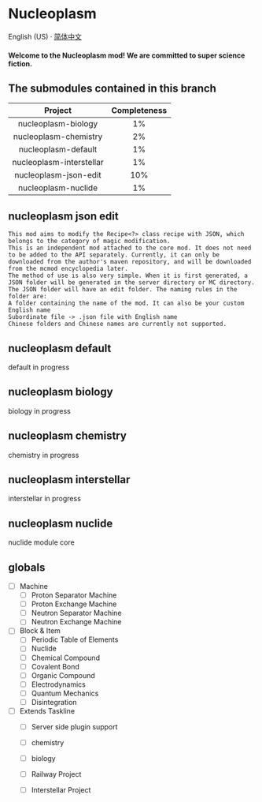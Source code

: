 # Nucleoplasm

English (US) · [简体中文](README_szh.md)

<h4>Welcome to the Nucleoplasm mod! We are committed to super science fiction.</h4>

## The submodules contained in this branch

| Project                   | Completeness |
|:-------------------------:|:------------:|
| nucleoplasm\-biology      |      1%      |
| nucleoplasm\-chemistry    |      2%      |
| nucleoplasm\-default      |      1%      |
| nucleoplasm\-interstellar |      1%      |
| nucleoplasm\-json\-edit   |     10%      |
| nucleoplasm\-nuclide      |      1%      |

## nucleoplasm json edit
    This mod aims to modify the Recipe<?> class recipe with JSON, which belongs to the category of magic modification.
    This is an independent mod attached to the core mod. It does not need to be added to the API separately. Currently, it can only be downloaded from the author's maven repository, and will be downloaded from the mcmod encyclopedia later.
    The method of use is also very simple. When it is first generated, a JSON folder will be generated in the server directory or MC directory. The JSON folder will have an edit folder. The naming rules in the folder are:
    A folder containing the name of the mod. It can also be your custom English name
    Subordinate file -> .json file with English name
    Chinese folders and Chinese names are currently not supported.

## nucleoplasm default
default in progress

## nucleoplasm biology
biology in progress

## nucleoplasm chemistry
chemistry in progress

## nucleoplasm interstellar
interstellar in progress

## nucleoplasm nuclide
nuclide module core

## globals

- [ ] Machine
    - [ ] Proton Separator Machine
    - [ ] Proton Exchange Machine
    - [ ] Neutron Separator Machine
    - [ ] Neutron Exchange Machine
- [ ] Block & Item
    - [ ] Periodic Table of Elements
    - [ ] Nuclide
    - [ ] Chemical Compound
    - [ ] Covalent Bond
    - [ ] Organic Compound
    - [ ] Electrodynamics
    - [ ] Quantum Mechanics
    - [ ] Disintegration
- [ ] Extends Taskline
    - [ ] Server side plugin support
    - [ ] chemistry
    - [ ] biology
    - [ ] Railway Project
    - [ ] Interstellar Project

